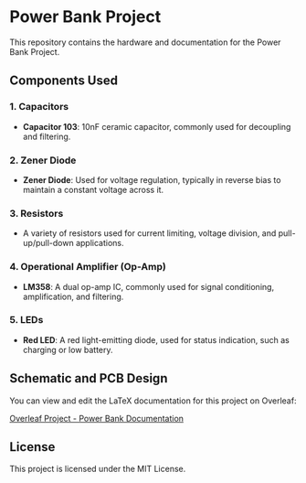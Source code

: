 # Power Bank Project

This repository contains the hardware and documentation for the Power Bank Project.

## Components Used

### 1. **Capacitors**
   - **Capacitor 103**: 10nF ceramic capacitor, commonly used for decoupling and filtering.

### 2. **Zener Diode**
   - **Zener Diode**: Used for voltage regulation, typically in reverse bias to maintain a constant voltage across it.

### 3. **Resistors**
   - A variety of resistors used for current limiting, voltage division, and pull-up/pull-down applications.

### 4. **Operational Amplifier (Op-Amp)**
   - **LM358**: A dual op-amp IC, commonly used for signal conditioning, amplification, and filtering.

### 5. **LEDs**
   - **Red LED**: A red light-emitting diode, used for status indication, such as charging or low battery.

## Schematic and PCB Design
You can view and edit the LaTeX documentation for this project on Overleaf:

[Overleaf Project - Power Bank Documentation](https://www.overleaf.com/read/wjwfctpdgjtb#444ff0)

## License
This project is licensed under the MIT License.
